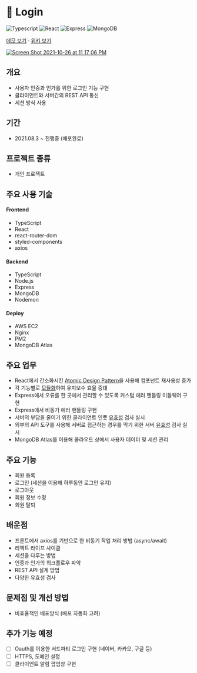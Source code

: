 # 🔑 Login

<p>
    <img alt="Typescript" src="https://img.shields.io/badge/-Typescript-blue?logo=Typescript&logoColor=white"/>
    <img alt="React" src="https://img.shields.io/badge/-React-45b8d8?logo=react&logoColor=white"/>
    <img alt="Express" src="https://img.shields.io/badge/-Express-white?logo=Express&logoColor=black"/>
    <img alt="MongoDB" src="https://img.shields.io/badge/-MongoDB-%234ea94b?logo=MongoDB&logoColor=white"/>
</p>

[데모 보기](http://3.34.193.234/) · [위키 보기](https://github.com/hyunwoome/Login/wiki)

[![Screen Shot 2021-10-26 at 11 17 06 PM](https://user-images.githubusercontent.com/76833697/138897880-4b6eba53-cf29-403d-8eb0-b15c4745afd1.png)](http://3.34.193.234/)

## 개요
- 사용자 인증과 인가를 위한 로그인 기능 구현
- 클라이언트와 서버간의 REST API 통신 
- 세션 방식 사용

## 기간
- 2021.08.3 ~ 진행중 (배포완료) 

## 프로젝트 종류
- 개인 프로젝트 

## 주요 사용 기술
#### Frontend
- TypeScript
- React
- react-router-dom
- styled-components
- axios

#### Backend
- TypeScript
- Node.js
- Express
- MongoDB
- Nodemon

#### Deploy
- AWS EC2
- Nginx
- PM2
- MongoDB Atlas 

## 주요 업무
- React에서 간소화시킨 [Atomic Design Pattern](https://github.com/hyunwoome/Login/wiki/Design-Pattern)을 사용해 컴포넌트 재사용성 증가
- 각 기능별로 [모듈화](https://github.com/hyunwoome/Login/wiki/Directory)하여 유지보수 효율 증대
- Express에서 오류를 한 곳에서 관리할 수 있도록 커스텀 에러 핸들링 미들웨어 구현
- Express에서 비동기 에러 핸들링 구현
- 서버의 부담을 줄이기 위한 클라이언트 인풋 [유효성](https://github.com/hyunwoome/Login/wiki/%EC%9C%A0%ED%9A%A8%EC%84%B1-%EA%B2%80%EC%82%AC-%EB%A6%AC%EC%8A%A4%ED%8A%B8) 검사 실시
- 외부의 API 도구를 사용해 서버로 접근하는 경우를 막기 위한 서버 [유효성](https://github.com/hyunwoome/Login/wiki/%EC%9C%A0%ED%9A%A8%EC%84%B1-%EA%B2%80%EC%82%AC-%EB%A6%AC%EC%8A%A4%ED%8A%B8) 검사 실시
- MongoDB Atlas를 이용해 클라우드 상에서 사용자 데이터 및 세션 관리

## 주요 기능
- 회원 등록
- 로그인 (세션을 이용해 하루동안 로그인 유지)
- 로그아웃
- 회원 정보 수정
- 회원 탈퇴

## 배운점
- 프론트에서 axios를 기반으로 한 비동기 작업 처리 방법 (async/await)
- 리액트 라이프 사이클
- 세션을 다루는 방법
- 인증과 인가의 워크플로우 파악
- REST API 설계 방법
- 다양한 유효성 검사 

## 문제점 및 개선 방법
- 비효율적인 배포방식 (배포 자동화 고려)

## 추가 기능 예정
- [ ] Oauth를 이용한 서드파티 로그인 구현 (네이버, 카카오, 구글 등)
- [ ] HTTPS, 도메인 설정
- [ ] 클라이언트 알림 팝업창 구현